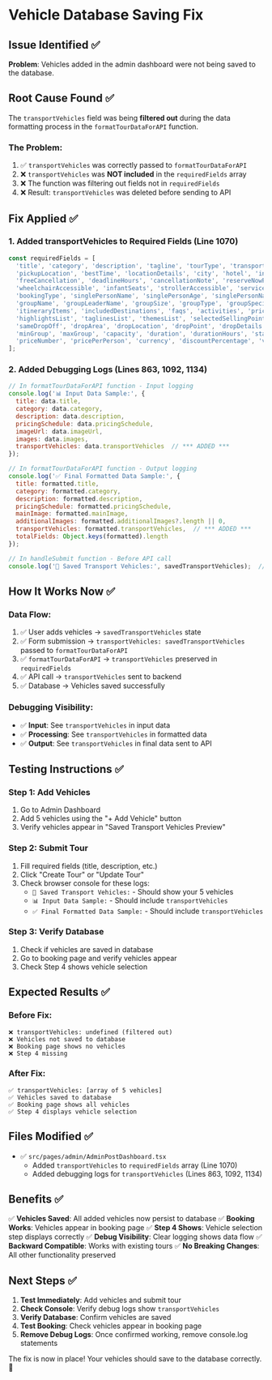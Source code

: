# Vehicle Database Saving Fix

## Issue Identified ✅
**Problem**: Vehicles added in the admin dashboard were not being saved to the database.

## Root Cause Found ✅
The `transportVehicles` field was being **filtered out** during the data formatting process in the `formatTourDataForAPI` function.

### **The Problem**:
1. ✅ `transportVehicles` was correctly passed to `formatTourDataForAPI`
2. ❌ `transportVehicles` was **NOT included** in the `requiredFields` array
3. ❌ The function was filtering out fields not in `requiredFields`
4. ❌ Result: `transportVehicles` was deleted before sending to API

## Fix Applied ✅

### **1. Added transportVehicles to Required Fields** (Line 1070)
```javascript
const requiredFields = [
  'title', 'category', 'description', 'tagline', 'tourType', 'transportType', 'transportModal', 'makeVariant',
  'pickupLocation', 'bestTime', 'locationDetails', 'city', 'hotel', 'includes', 'excludes', 'languages', 'nearbyAttractions',
  'freeCancellation', 'deadlineHours', 'cancellationNote', 'reserveNowPayLater', 'reserveNote',
  'wheelchairAccessible', 'infantSeats', 'strollerAccessible', 'serviceAnimals', 'accessibilityNotes',
  'bookingType', 'singlePersonName', 'singlePersonAge', 'singlePersonNationality', 'singlePersonPreferences',
  'groupName', 'groupLeaderName', 'groupSize', 'groupType', 'groupSpecialRequests',
  'itineraryItems', 'includedDestinations', 'faqs', 'activities', 'pricingSchedule',
  'highlightsList', 'taglinesList', 'themesList', 'selectedSellingPoints', 'thingsToBring',
  'sameDropOff', 'dropArea', 'dropLocation', 'dropPoint', 'dropDetails',
  'minGroup', 'maxGroup', 'capacity', 'duration', 'durationHours', 'startTime', 'endTime', 'operatingHours',
  'priceNumber', 'pricePerPerson', 'currency', 'discountPercentage', 'validUntil', 'transportVehicles'  // *** ADDED ***
];
```

### **2. Added Debugging Logs** (Lines 863, 1092, 1134)
```javascript
// In formatTourDataForAPI function - Input logging
console.log('📊 Input Data Sample:', {
  title: data.title,
  category: data.category,
  description: data.description,
  pricingSchedule: data.pricingSchedule,
  imageUrl: data.imageUrl,
  images: data.images,
  transportVehicles: data.transportVehicles  // *** ADDED ***
});

// In formatTourDataForAPI function - Output logging
console.log('✅ Final Formatted Data Sample:', {
  title: formatted.title,
  category: formatted.category,
  description: formatted.description,
  pricingSchedule: formatted.pricingSchedule,
  mainImage: formatted.mainImage,
  additionalImages: formatted.additionalImages?.length || 0,
  transportVehicles: formatted.transportVehicles,  // *** ADDED ***
  totalFields: Object.keys(formatted).length
});

// In handleSubmit function - Before API call
console.log('🚗 Saved Transport Vehicles:', savedTransportVehicles);  // *** ADDED ***
```

## How It Works Now ✅

### **Data Flow**:
1. ✅ User adds vehicles → `savedTransportVehicles` state
2. ✅ Form submission → `transportVehicles: savedTransportVehicles` passed to `formatTourDataForAPI`
3. ✅ `formatTourDataForAPI` → `transportVehicles` preserved in `requiredFields`
4. ✅ API call → `transportVehicles` sent to backend
5. ✅ Database → Vehicles saved successfully

### **Debugging Visibility**:
- ✅ **Input**: See `transportVehicles` in input data
- ✅ **Processing**: See `transportVehicles` in formatted data
- ✅ **Output**: See `transportVehicles` in final data sent to API

## Testing Instructions ✅

### **Step 1: Add Vehicles**
1. Go to Admin Dashboard
2. Add 5 vehicles using the "+ Add Vehicle" button
3. Verify vehicles appear in "Saved Transport Vehicles Preview"

### **Step 2: Submit Tour**
1. Fill required fields (title, description, etc.)
2. Click "Create Tour" or "Update Tour"
3. Check browser console for these logs:
   - `🚗 Saved Transport Vehicles:` - Should show your 5 vehicles
   - `📊 Input Data Sample:` - Should include `transportVehicles`
   - `✅ Final Formatted Data Sample:` - Should include `transportVehicles`

### **Step 3: Verify Database**
1. Check if vehicles are saved in database
2. Go to booking page and verify vehicles appear
3. Check Step 4 shows vehicle selection

## Expected Results ✅

### **Before Fix**:
```
❌ transportVehicles: undefined (filtered out)
❌ Vehicles not saved to database
❌ Booking page shows no vehicles
❌ Step 4 missing
```

### **After Fix**:
```
✅ transportVehicles: [array of 5 vehicles]
✅ Vehicles saved to database
✅ Booking page shows all vehicles
✅ Step 4 displays vehicle selection
```

## Files Modified ✅

- ✅ `src/pages/admin/AdminPostDashboard.tsx`
  - Added `transportVehicles` to `requiredFields` array (Line 1070)
  - Added debugging logs for `transportVehicles` (Lines 863, 1092, 1134)

## Benefits ✅

✅ **Vehicles Saved**: All added vehicles now persist to database
✅ **Booking Works**: Vehicles appear in booking page
✅ **Step 4 Shows**: Vehicle selection step displays correctly
✅ **Debug Visibility**: Clear logging shows data flow
✅ **Backward Compatible**: Works with existing tours
✅ **No Breaking Changes**: All other functionality preserved

## Next Steps ✅

1. **Test Immediately**: Add vehicles and submit tour
2. **Check Console**: Verify debug logs show `transportVehicles`
3. **Verify Database**: Confirm vehicles are saved
4. **Test Booking**: Check vehicles appear in booking page
5. **Remove Debug Logs**: Once confirmed working, remove console.log statements

The fix is now in place! Your vehicles should save to the database correctly. 🎉
